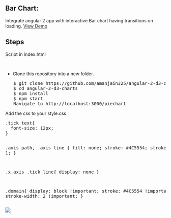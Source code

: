 <h2>Bar Chart:</h2>
Integrate angular 2 app with interactive Bar chart having transitions on loading.
<a target="_blank" href="https://embed.plnkr.co/x8ZgGC/">View Demo</a>

<h2>Steps</h2>

<p>Script in index.html</p>
<pre>
<script src="https://cdnjs.cloudflare.com/ajax/libs/d3/3.5.6/d3.min.js" charset="utf-8"></script>
</pre>

<ul>
  <li>Clone this repository into a new folder.</li>
  </ul>
<pre>   $ git clone https://github.com/amanjain325/angular-2-d3-charts.git
   $ cd angular-2-d3-charts
   $ npm install
   $ npm start
   Navigate to http://localhost:3000/piechart</pre>

<p>Add the css to your style.css</p>
<pre>
.tick text{
  font-size: 12px;
}

.axis path,
.axis line {
  fill: none;
  stroke: #4C5554;
  stroke-width: 1;
}

.x.axis .tick line{
display: none
}

.domain{
    display: block !important;
    stroke: #4C5554 !important;
    stroke-width: 2 !important;
}
</pre>
<img src="https://raw.githubusercontent.com/amanjain325/angular-2-d3-charts/master/src/assets/img/single-bar-chart-example.png">
